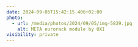 ```yaml
---
date: 2024-09-05T15:42:15.406+02:00
photo:
  - url: /media/photos/2024/09/05/img-5829.jpg
    alt: META eurorack module by OXI
visibility: private
---
```


